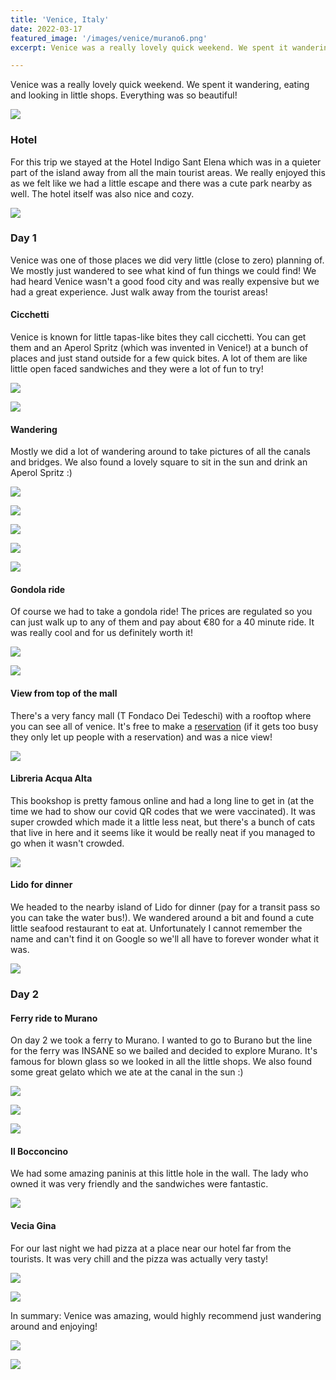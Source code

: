 ```yaml
---
title: 'Venice, Italy'
date: 2022-03-17
featured_image: '/images/venice/murano6.png'
excerpt: Venice was a really lovely quick weekend. We spent it wandering, eating and looking in little shops.

---
```


Venice was a really lovely quick weekend. We spent it wandering, eating and looking in little shops. Everything was so beautiful!

![](/images/venice/scenery3.png)

### Hotel

For this trip we stayed at the Hotel Indigo Sant Elena which was in a quieter part of the island away from all the main tourist areas. We really enjoyed this as we felt like we had a little escape and there was a cute park nearby as well. The hotel itself was also nice and cozy. 

![](/images/venice/hotel.png)



### Day 1 

Venice was one of those places we did very little (close to zero) planning of. We mostly just wandered to see what kind of fun things we could find! We had heard Venice wasn't a good food city and was really expensive but we had a great experience. Just walk away from the tourist areas! 

#### Cicchetti

Venice is known for little tapas-like bites they call cicchetti. You can get them and an Aperol Spritz (which was invented in Venice!) at a bunch of places and just stand outside for a few quick bites. A lot of them are like little open faced sandwiches and they were a lot of fun to try! 

![](/images/venice/cichetti.png)

![](/images/venice/cichetti2.png)

#### Wandering 

Mostly we did a lot of wandering around to take pictures of all the canals and bridges. We also found a lovely square to sit in the sun and drink an Aperol Spritz :) 

![](/images/venice/sun.png)

![](/images/venice/bridge.png)

![](/images/venice/bridge2.png)

![](/images/venice/bridge3.png)

![](/images/venice/cafe.png)

#### Gondola ride

Of course we had to take a gondola ride! The prices are regulated so you can just walk up to any of them and pay about €80 for a 40 minute ride. It was really cool and for us definitely worth it! 

![](/images/venice/gondola.png)

![](/images/venice/gondola2.png)

#### View from top of the mall 

There's a very fancy mall (T Fondaco Dei Tedeschi) with a rooftop where you can see all of venice. It's free to make a [reservation](https://www.dfs.com/en/venice/service/rooftop-terrace) (if it gets too busy they only let up people with a reservation) and was a nice view! 

![](/images/venice/roof.png)

#### Libreria Acqua Alta  

This bookshop is pretty famous online and had a long line to get in (at the time we had to show our covid QR codes that we were vaccinated). It was super crowded which made it a little less neat, but there's a bunch of cats that live in here and it seems like it would be really neat if you managed to go when it wasn't crowded. 

![](/images/venice/books.png)

#### Lido for dinner 

We headed to the nearby island of Lido for dinner (pay for a transit pass so you can take the water bus!). We wandered around a bit and found a cute little seafood restaurant to eat at. Unfortunately I cannot remember the name and can't find it on Google so we'll all have to forever wonder what it was. 

![](/images/venice/lido.png)


### Day 2

#### Ferry ride to Murano

On day 2 we took a ferry to Murano. I wanted to go to Burano but the line for the ferry was INSANE so we bailed and decided to explore Murano. It's famous for blown glass so we looked in all the little shops. We also found some great gelato which we ate at the canal in the sun :) 

![](/images/venice/murano4.png)

![](/images/venice/murano2.png)

![](/images/venice/murano3.png)


#### Il Bocconcino

We had some amazing paninis at this little hole in the wall. The lady who owned it was very friendly and the sandwiches were fantastic. 

![](/images/venice/murano5.png)



#### Vecia Gina  

For our last night we had pizza at a place near our hotel far from the tourists. It was very chill and the pizza was actually very tasty! 

![](/images/venice/pizza2.png)

![](/images/venice/pizza3.png)

In summary: Venice was amazing, would highly recommend just wandering around and enjoying!

![](/images/venice/scenery5.png)

![](/images/venice/scenery7.png)
